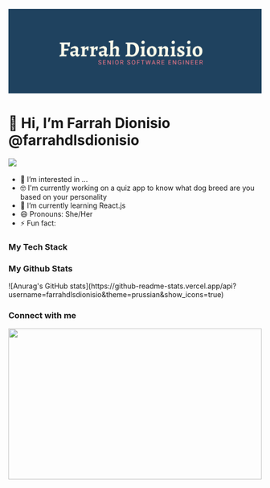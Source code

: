 ![logo](Farrah_Dionisio_Brand.png)

# 👋 Hi, I’m Farrah Dionisio @farrahdlsdionisio

![](https://komarev.com/ghpvc/?username=farrahdlsdionisio&color=FF7A8A&style=for-the-badge)

- 👀 I’m interested in ...
- 🤓 I'm currently working on a quiz app to know what dog breed are you based on your personality
- 🌱 I’m currently learning React.js
- 😄 Pronouns: She/Her
- ⚡ Fun fact:

<h3>My Tech Stack</h3>

<h3>My Github Stats</h3>
![Anurag's GitHub stats](https://github-readme-stats.vercel.app/api?username=farrahdlsdionisio&theme=prussian&show_icons=true)

<h3>Connect with me</h3>

<img width="100%" height="300" src="https://i.giphy.com/media/v1.Y2lkPTc5MGI3NjExb2htZXpicmtmb2p3b3YzZm8yaHl4MjZmMXIyODBjanI2d3M5aGlwOCZlcD12MV9pbnRlcm5hbF9naWZfYnlfaWQmY3Q9Zw/OwJhwgfpmTKNErbzRv/giphy.gif">
